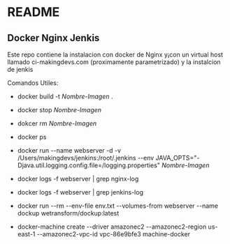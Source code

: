 # README

## Docker Nginx Jenkis 

Este repo contiene la instalacion con docker de Nginx y¡con un virtual host llamado ci-makingdevs.com (proximamente parametrizado) y la instalcion de jenkis 

Comandos Utiles:

* docker build -t *Nombre-Imagen* .

* docker stop *Nombre-Imagen*

* dokcer rm *Nombre-Imagen*

* docker ps 

* docker run --name webserver -d -v /Users/makingdevs/jenkins:/root/.jenkins --env JAVA_OPTS="-Djava.util.logging.config.file=/logging.properties" *Nombre-Imagen*

* docker logs -f webserver | grep nginx-log

* docker logs -f webserver | grep jenkins-log

* docker run --rm --env-file env.txt --volumes-from webserver --name dockup wetransform/dockup:latest

* docker-machine create --driver amazonec2 --amazonec2-region us-east-1 --amazonec2-vpc-id vpc-86e9bfe3 machine-docker